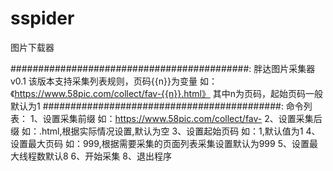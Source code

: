 # sspider
图片下载器

###########################################:
胖达图片采集器v0.1
该版本支持采集列表规则，页码{{n}}为变量
如：《https://www.58pic.com/collect/fav-{{n}}.html》
其中n为页码，起始页码一般默认为1
###########################################:
命令列表：
1、设置采集前缀 如：https://www.58pic.com/collect/fav-
2、设置采集后缀 如：.html,根据实际情况设置,默认为空
3、设置起始页码 如：1,默认值为1
4、设置最大页码 如：999,根据需要采集的页面列表采集设置默认为999
5、设置最大线程数默认8
6、开始采集
8、退出程序
